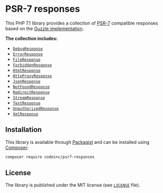 # PSR-7 responses

This PHP 7.1 library provides a collection of [PSR-7](https://www.php-fig.org/psr/psr-7/) compatible responses based on the [Guzzle implementation](https://github.com/guzzle/psr7).

**The collection includes:**
* [`DebugResponse`](src/DebugResponse.php)
* [`ErrorResponse`](src/ErrorResponse.php)
* [`FileResponse`](src/FileResponse.php)
* [`ForbiddenResponse`](src/ForbiddenResponse.php)
* [`HtmlResponse`](src/HtmlResponse.php)
* [`HttpProxyResponse`](src/HttpProxyResponse.php)
* [`JsonResponse`](src/JsonResponse.php)
* [`NotFoundResponse`](src/NotFoundResponse.php)
* [`RedirectResponse`](src/RedirectResponse.php)
* [`StreamResponse`](src/StreamResponse.php)
* [`TextResponse`](src/TextResponse.php)
* [`UnauthorizedResponse`](src/UnauthorizedResponse.php)
* [`XmlResponse`](src/XmlResponse.php)

## Installation

This library is available through [Packagist](https://packagist.org/packages/codeinc/psr7-responses) and can be installed using [Composer](https://getcomposer.org/): 

```bash
composer require codeinc/psr7-responses
```

## License

The library is published under the MIT license (see [`LICENSE`](LICENSE) file).